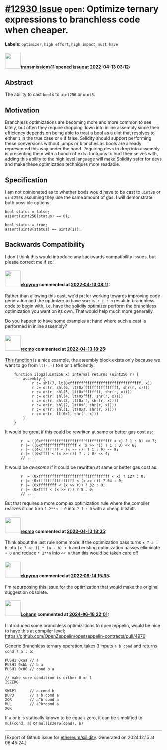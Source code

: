 # [\#12930 Issue](https://github.com/ethereum/solidity/issues/12930) `open`: Optimize ternary expressions to branchless code when cheaper.
**Labels**: `optimizer`, `high effort`, `high impact`, `must have`


#### <img src="https://avatars.githubusercontent.com/u/26209401?u=528c20ddb5fd6caa622eb9d1eab7f535f5e01859&v=4" width="50">[transmissions11](https://github.com/transmissions11) opened issue at [2022-04-13 03:12](https://github.com/ethereum/solidity/issues/12930):

## Abstract

The ability to cast `bool`s to `uint256` or `uint8`.

## Motivation

Branchless optimizations are becoming more and more common to see lately, but often they require dropping down into inline assembly since their efficiency depends on being able to treat a bool as a uint that resolves to either `1` in the true case or `0` if false. Solidity should support performing these conversions without jumps or branches as bools are already represented this way under the hood. Requiring devs to drop into assembly is presenting them with a bunch of extra footguns to hurt themselves with, adding this ability to the high level language will make Solidity safer for devs and make these optimization techniques more readable.

## Specification

I am not opinionated as to whether bools would have to be cast to `uint8`s or `uint256`s assuming they use the same amount of gas. I will demonstrate both possible options:

```solidity
bool status = false;
assert(uint256(status) == 0);
```

```solidity
bool status = true;
assert(uint8(status) == uint8(1));
```

## Backwards Compatibility

I don't think this would introduce any backwards compatibility issues, but please correct me if so!

#### <img src="https://avatars.githubusercontent.com/u/1347491?v=4" width="50">[ekpyron](https://github.com/ekpyron) commented at [2022-04-13 08:11](https://github.com/ethereum/solidity/issues/12930#issuecomment-1097690285):

Rather than allowing this cast, we'd prefer working towards improving code generation and the optimizer to have ``status ? 1 : 0`` result in branchless code to begin with, i.e. have the solidity optimizer perform the branchless optimization you want on its own. That would help much more generally.

Do you happen to have some examples at hand where such a cast is performed in inline assembly?

#### <img src="https://avatars.githubusercontent.com/u/4532328?u=db65d77fd630be1159b22b0bc64246e65af05609&v=4" width="50">[recmo](https://github.com/recmo) commented at [2022-04-13 18:25](https://github.com/ethereum/solidity/issues/12930#issuecomment-1098354687):

[This function](https://github.com/recmo/solmate/blob/2b0cf0c043a1933fb9018a95c8513bd7a5ac7d08/src/utils/BitwiseLib.sol#L13) is a nice example, the assembly block exists only because we want to go from `lt(-,-)` to `0` or `1` efficiently:

```solidity
    function ilog2(uint256 x) internal returns (uint256 r) {
        assembly {
            r := shl(7, lt(0xffffffffffffffffffffffffffffffff, x))
            r := or(r, shl(6, lt(0xffffffffffffffff, shr(r, x))))
            r := or(r, shl(5, lt(0xffffffff, shr(r, x))))
            r := or(r, shl(4, lt(0xffff, shr(r, x))))
            r := or(r, shl(3, lt(0xff, shr(r, x))))
            r := or(r, shl(2, lt(0xf, shr(r, x))))
            r := or(r, shl(1, lt(0x3, shr(r, x))))
            r := or(r, lt(0x1, shr(r, x)))
        }
    }
```

It would be great if this could be rewritten at same or better gas cost as:

```solidity
       r  = ((0xffffffffffffffffffffffffffffffff < x) ? 1 : 0) << 7;
       r |= ((0xffffffffffffffff < (x >> r)) ? 1 : 0) << 6;
       r |= ((0xffffffff < (x >> r)) ? 1 : 0) << 5;
       r |= ((0xffff < (x >> r)) ? 1 : 0) << 4;
       // ...
```

It would be *awesome* if it could be rewritten at same or better gas cost as:

```solidity
       r  = (0xffffffffffffffffffffffffffffffff < x) ? 127 : 0;
       r |= (0xffffffffffffffff < (x >> r)) ? 64 : 0;
       r |= (0xffffffff < (x >> r)) ? 32 : 0;
       r |= (0xffff < (x >> r)) ? 8 : 0;
       // ...
```

But that requires a more complex optimization rule where the compiler realizes it can turn `? 2**n : 0` into `? 1 : 0` with a cheap bitshift.

#### <img src="https://avatars.githubusercontent.com/u/4532328?u=db65d77fd630be1159b22b0bc64246e65af05609&v=4" width="50">[recmo](https://github.com/recmo) commented at [2022-04-13 18:35](https://github.com/ethereum/solidity/issues/12930#issuecomment-1098363050):

Think about the last rule some more. If the optimization pass turns `x ? a : b` into `(x ? a: 1) * (a - b) + b` and existing optimization passes elliminate `+ 0` and reduce `* 2**n` into `<< n` than this would be taken care of!

#### <img src="https://avatars.githubusercontent.com/u/1347491?v=4" width="50">[ekpyron](https://github.com/ekpyron) commented at [2022-09-14 15:35](https://github.com/ethereum/solidity/issues/12930#issuecomment-1246949601):

I'm repurposing this issue for the optimization that would make the original suggestion obsolete.

#### <img src="https://avatars.githubusercontent.com/u/4323004?u=4b29479a59a085668f7c04ca167127c6046230ef&v=4" width="50">[Lohann](https://github.com/Lohann) commented at [2024-06-18 22:01](https://github.com/ethereum/solidity/issues/12930#issuecomment-2177152821):

I introduced some branchless optimizations to openzeppelin, would be nice to have this at compiler level:
https://github.com/OpenZeppelin/openzeppelin-contracts/pull/4976

Generic Branchless ternary operation, takes 3 inputs `a b cond` and returns `cond ? a : b`:
```
PUSH1 0xaa // a
PUSH1 0xbb // b a
PUSH1 0x00 // cond b a

// make sure condition is either 0 or 1
ISZERO

SWAP1      // a cond b
DUP3       // a b cond a
XOR        // a^b cond a
MUL        // a^b*cond a
XOR
```

If `a` or `b` is statically known to be equals zero, it can be simplified to `mul(cond, a)` or `mul(iszero(cond), b)`


-------------------------------------------------------------------------------



[Export of Github issue for [ethereum/solidity](https://github.com/ethereum/solidity). Generated on 2024.12.15 at 06:45:24.]
